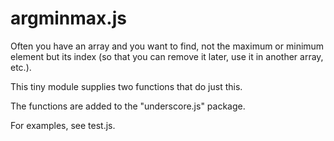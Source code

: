 argminmax.js
============

Often you have an array and you want to find, not the maximum or minimum element but its index (so that you can remove it later, use it in another array, etc.).

This tiny module supplies two functions that do just this.

The functions are added to the "underscore.js" package.

For examples, see test.js.

